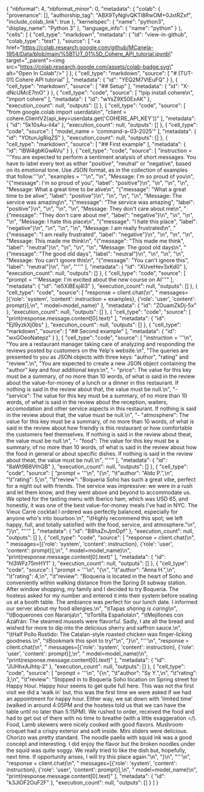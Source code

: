 {
  "nbformat": 4,
  "nbformat_minor": 0,
  "metadata": {
    "colab": {
      "provenance": [],
      "authorship_tag": "ABX9TyNgIvQKTl8RwOM+0JxtRZxf",
      "include_colab_link": true
    },
    "kernelspec": {
      "name": "python3",
      "display_name": "Python 3"
    },
    "language_info": {
      "name": "python"
    }
  },
  "cells": [
    {
      "cell_type": "markdown",
      "metadata": {
        "id": "view-in-github",
        "colab_type": "text"
      },
      "source": [
        "<a href=\"https://colab.research.google.com/github/MCanela-1954/Data/blob/main/%5BTUT_01%5D_Cohere_API_tutorial.ipynb\" target=\"_parent\"><img src=\"https://colab.research.google.com/assets/colab-badge.svg\" alt=\"Open In Colab\"/></a>"
      ]
    },
    {
      "cell_type": "markdown",
      "source": [
        "# [TUT-01] Cohere API tutorial"
      ],
      "metadata": {
        "id": "YEQ2M7VtEuFQ"
      }
    },
    {
      "cell_type": "markdown",
      "source": [
        "## Setup"
      ],
      "metadata": {
        "id": "X-dNcUMcE7mO"
      }
    },
    {
      "cell_type": "code",
      "source": [
        "!pip install cohere\n",
        "import cohere"
      ],
      "metadata": {
        "id": "wYsZ9X50ExAK"
      },
      "execution_count": null,
      "outputs": []
    },
    {
      "cell_type": "code",
      "source": [
        "from google.colab import userdata\n",
        "client = cohere.ClientV2(api_key=userdata.get('COHERE_API_KEY'))"
      ],
      "metadata": {
        "id": "5k10sAu-il4a"
      },
      "execution_count": null,
      "outputs": []
    },
    {
      "cell_type": "code",
      "source": [
        "model_name = 'command-a-03-2025'"
      ],
      "metadata": {
        "id": "YOtunJgRiqZS"
      },
      "execution_count": null,
      "outputs": []
    },
    {
      "cell_type": "markdown",
      "source": [
        "## First example"
      ],
      "metadata": {
        "id": "lBW4gbKGwAVu"
      }
    },
    {
      "cell_type": "code",
      "source": [
        "instruction = '''You are expected to perform a sentiment analysis of short messages. You have to label every text as either \"positive\", \"neutral\" or \"negative\", based on its emotional tone. Use JSON format, as in the collection of examples that follow.'''\n",
        "examples = '''\n",
        "<example>\n",
        "Message: I'm so proud of you\n",
        "{\"message\": I'm so proud of you\", \"label\": \"positive\"}\n",
        "</example>\n",
        "\n",
        "<example>\n",
        "Message: What a great time to be alive\n",
        "{\"message\": \"What a great time to be alive\", \"label\": \"positive\"}\n",
        "</example>\n",
        "\n",
        "<example>\n",
        "Message: The service was amazing\n",
        "{\"message\": \"The service was amazing\", \"label\": \"positive\"}\n",
        "</example>\n",
        "\n",
        "<example>\n",
        "Message: They don't care about me\n",
        "{\"message\": \"They don't care about me\", \"label\": \"negative\"}\n",
        "</example>\n",
        "\n",
        "<example>\n",
        "Message: I hate this place\n",
        "{\"message\": \"I hate this place\", \"label\": \"negative\"}\n",
        "</example>\n",
        "\n",
        "<example>\n",
        "Message: I am really frustrated\n",
        "{\"message\": \"I am really frustrated\", \"label\": \"negative\"}\n",
        "</example>\n",
        "\n",
        "<example>\n",
        "Message: This made me think\n",
        "{\"message\": \"This made me think\", \"label\": \"neutral\"}\n",
        "</example>\n",
        "\n",
        "<example>\n",
        "Message: The good old days\n",
        "{\"message\": \"The good old days\", \"label\": \"neutral\"}\n",
        "</example>\n",
        "\n",
        "<example>\n",
        "Message: You can't ignore this\n",
        "{\"message\": \"You can't ignore this\", \"label\": \"neutral\"}\n",
        "</example>\n",
        "'''"
      ],
      "metadata": {
        "id": "XUveHev3xKd0"
      },
      "execution_count": null,
      "outputs": []
    },
    {
      "cell_type": "code",
      "source": [
        "prompt = '''Message: I'm excited about the new course on AI'''"
      ],
      "metadata": {
        "id": "ie5XiBEsj4l3"
      },
      "execution_count": null,
      "outputs": []
    },
    {
      "cell_type": "code",
      "source": [
        "response = client.chat(\n",
        "    messages=[{'role': 'system', 'content': instruction + examples}, {'role': 'user', 'content': prompt}],\n",
        "    model=model_name)"
      ],
      "metadata": {
        "id": "ZOuamZkDj-5x"
      },
      "execution_count": null,
      "outputs": []
    },
    {
      "cell_type": "code",
      "source": [
        "print(response.message.content[0].text)"
      ],
      "metadata": {
        "id": "EjI9yzkXj0bs"
      },
      "execution_count": null,
      "outputs": []
    },
    {
      "cell_type": "markdown",
      "source": [
        "## Second example"
      ],
      "metadata": {
        "id": "wxGOeoNatepz"
      }
    },
    {
      "cell_type": "code",
      "source": [
        "instruction = '''\n",
        "You are a restaurant manager taking care of analyzing and responding the reviews posted by customers on the Yelp's website.\n",
        "The queries are presented to you as JSON objects with three keys: \"author\", \"rating\" and \"review\".\n",
        "You are expected to create a new JSON object containing the \"author\" key and four additional keys:\n",
        "- \"price\": The value for this key must be a summary, of no more than 10 words, of what is said in the review about the value-for-money of a lunch or a dinner in this restaurant. If nothing is said in the review about that, the value must be null.\n",
        "- \"service\": The value for this key must be a summary, of no more than 10 words, of what is said in the review about the reception, waiters, accomodation and other service aspects in this restaurant. If nothing is said in the review about that, the value must be null.\n",
        "- \"atmosphere\": The value for this key must be a summary, of no more than 10 words, of what is said in the review about how friendly is this restaurant or how comfortable the customers feel themselves. If nothing is said in the review about theat, the value must be null.\n",
        "- \"food\": The value for this key must be a summary, of no more than 10 words, of what is said in the review about how the food in general or about specific dishes. If nothing is said in the review about theat, the value must be null.\n",
        "'''"
      ],
      "metadata": {
        "id": "8aWt9B8VthQB"
      },
      "execution_count": null,
      "outputs": []
    },
    {
      "cell_type": "code",
      "source": [
        "prompt = '''\n",
        "{\n",
        "\t\"author\": \"Aldo P.\",\n",
        "\t\"rating\": 5,\n",
        "\t\"review\": \"Boqueria Soho has such a great vibe, perfect for a night out with friends. The service was impressive: we were in a rush and let them know, and they went above and beyond to accommodate us. We opted for the tasting menu with Iberico ham, which was USD 65, and honestly, it was one of the best value-for-money meals I've had in NYC. The Vieux Carré cocktail I ordered was perfectly balanced, especially for anyone who's into bourbon.\n",
        "\tHighly recommend this spot; we left happy, full, and totally satisfied with the food, service, and atmosphere.\"\n",
        "}\n",
        "'''"
      ],
      "metadata": {
        "id": "B8haZnJjmDpf"
      },
      "execution_count": null,
      "outputs": []
    },
    {
      "cell_type": "code",
      "source": [
        "response = client.chat(\n",
        "    messages=[{'role': 'system', 'content': instruction}, {'role': 'user', 'content': prompt}],\n",
        "    model=model_name)\n",
        "print(response.message.content[0].text)"
      ],
      "metadata": {
        "id": "hI3WFz75mHY1"
      },
      "execution_count": null,
      "outputs": []
    },
    {
      "cell_type": "code",
      "source": [
        "prompt = '''\n",
        "{\n",
        "\t\"author\": \"Anna H.\",\n",
        "\t\"rating\": 4,\n",
        "\t\"review\": \"Boqueria is located in the heart of Soho and conveniently within walking distance from the Spring St subway station. After window shopping, my family and I decided to try Boqueria. The hostess asked for my number and entered it into their system before seating us at a booth table. The ambiance was perfect for our lunch date. I informed our server about my food allergies.\n",
        "\tTapas *sharing is caring*\n",
        "\tBoquerones con Naranja\n",
        "\tTortilla Española\n",
        "\tMejillones con Azafrán: The steamed mussels were flavorful. Sadly, I ate all the bread and wished for more to dip into the delicious sherry and saffron sauce.\n",
        "\tHalf Pollo Rustido: The Catalan-style roasted chicken was finger-licking goodness.\n",
        "\tBookmark this spot to try!\"\n",
        "}\n",
        "'''\n",
        "response = client.chat(\n",
        "    messages=[{'role': 'system', 'content': instruction}, {'role': 'user', 'content': prompt}],\n",
        "    model=model_name)\n",
        "print(response.message.content[0].text)"
      ],
      "metadata": {
        "id": "JUHhxAJhtq-2"
      },
      "execution_count": null,
      "outputs": []
    },
    {
      "cell_type": "code",
      "source": [
        "prompt = '''\n",
        "{\n",
        "\t\"author\": \"Sy Y.\",\n",
        "\t\"rating\": 3,\n",
        "\t\"review\": \"Stopped in to Boqueria Soho location on Spring street for Happy Hour. Happy hour seems to get quite full here. This was not the first visit we did a 'walk in' but, this was the first time we were asked if we had an appointment for happy hour. Either way, we sat down with 'limited time' (walked in around 4:05PM and the hostess told us that we can have the table until no later than 5:15PM). We rushed to order, received the food and had to get out of there with no time to breathe (with a little exaggeration =/). Food, Lamb skewers were nicely cooked with good flavors. Mushroom croquet had a crispy exterior and soft inside. Mini sliders were delicious. Chorizo was pretty standard. The noodle paella with squid ink was a good concept and interesting. I did enjoy the flavor but the broken noodles under the squid was quite soggy. We really tried to like the dish but, hopefully, next time. If opportunity arises, I will try this place again.\"\n",
        "}\n",
        "'''\n",
        "response = client.chat(\n",
        "    messages=[{'role': 'system', 'content': instruction}, {'role': 'user', 'content': prompt}],\n",
        "    model=model_name)\n",
        "print(response.message.content[0].text)"
      ],
      "metadata": {
        "id": "k3JIOF2OuF2F"
      },
      "execution_count": null,
      "outputs": []
    }
  ]
}
